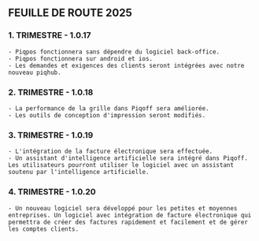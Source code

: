 ## FEUILLE DE ROUTE 2025
### 1. TRIMESTRE - 1.0.17
    - Piqpos fonctionnera sans dépendre du logiciel back-office.
    - Piqpos fonctionnera sur android et ios.
    - Les demandes et exigences des clients seront intégrées avec notre nouveau piqhub.
### 2. TRIMESTRE - 1.0.18
    - La performance de la grille dans Piqoff sera améliorée.
    - Les outils de conception d'impression seront modifiés.
### 3. TRIMESTRE - 1.0.19
    - L'intégration de la facture électronique sera effectuée.
    - Un assistant d'intelligence artificielle sera intégré dans Piqoff. Les utilisateurs pourront utiliser le logiciel avec un assistant soutenu par l'intelligence artificielle.
### 4. TRIMESTRE - 1.0.20
    - Un nouveau logiciel sera développé pour les petites et moyennes entreprises. Un logiciel avec intégration de facture électronique qui permettra de créer des factures rapidement et facilement et de gérer les comptes clients.